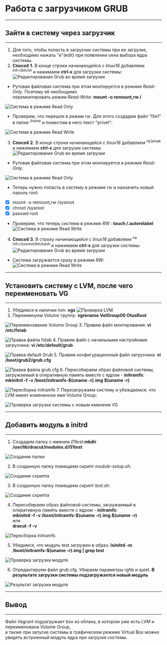 # **Работа с загрузчиком GRUB**
___________________________________________
## **Зайти в систему через загрузчик**
___________________________________________
1. Для того, чтобы попасть в загрузчик системы при ее загрузке, необходимо нажать "e"(edit) при появлении окна выбора ядра системы.
2. **Способ 1.** В конце строки начинающейся с *linux16* добавляем <sup> init=/bin/sh </sup> и нажимаем **сtrl-x** для
загрузки системы:
![Редактирование Grub во время загрузки](images/way1.png)

- Рутовая файловая система при этом монтируется в режиме *Read-Only*. Поэтому её необходимо <br> перемонтировать режим *Read-Write*:
**mount -o remount,rw /**

![Система в режиме Read Only](images/way1_ro.png)

- Проверим, что перешли в режим *rw*. Для этого создадим файл "file1" в папке <sup>/home</sup> и поместим в него текст "privet": 

![Система в режиме Read Write](images/way1_mount_rw.png)
 
3. **Способ 2.** В конце строки начинающейся с *linux16* добавляем <sup> rd.break </sup> и нажимаем **сtrl-x** для
загрузки системы:
![Редактирование Grub во время загрузки](images/way2_grub.png)

- Рутовая файловая система при этом монтируется в режиме *Read-Only*.

![Система в режиме Read Only](images/way2_rw.png)
- Теперь нужно попасть в систему в режиме *rw* и назначить новый пароль root:
- [x]	mount -o remount,rw /sysroot
- [x] chroot /sysroot
- [x] passwd root
-	Проверим, что теперь система в режиме *RW* : **touch /.autorelabel**
![Система в режиме Read Write](images/way2_rez.png)

4. **Способ 3.** В строку начинающейся с *linux16* добавляем <sup> rw init=/sysroot/bin/bash </sup> и нажимаем **сtrl-x** для
загрузки системы:
![Редактирование Grub во время загрузки](images/way3_grub.png)
- Система загружается сразу в режиме *RW*:
![Система в режиме Read Write](images/way3_check.png)
_____________________________________________________________________
## **Установить систему с LVM, после чего переименовать VG**
_____________________________________________________________________
1. Убедимся в наличии *lvm*: **vgs**
![Проверка LVM](images/lvm_check.png)
2. Переименуем *Volume* группу: **vgrename VolGroup00 OtusRoot**

![Переименование Volume Group](images/lvm_renameVG.png)
3. Правим файл монтирования: **vi /etc/fstab**

![Правка файла fstab](images/lvm_edit_fstab.png)
4. Правим файл с начальными настройками загрузчика: **vi /etc/default/grub**

![Правка default Grub](images/lvm_editGrub.png)
5. Правим конфигурационный файл загрузчика: **vi /boot/grub2/grub.cfg**

![Правка файла grub.cfg](images/lvm_edit_Grub2.png)
6. Пересобираем образ файловой системы, загружаемый в оперативную память вместе с ядром - **initramfs**:<br>
**mkinitrd -f -v /boot/initramfs-$(uname -r).img $(uname -r)**

![Пересборка initramfs](images/lvm_edit_Grub2.png)
7. Перезагружаем систему и убеждаемся, что LVM имеет измененное имя Volume Group:

![Проверка загрузки системы с новым имененм VG](images/lvm_checkWork.png) 
______________________________________________
## **Добавить модуль в initrd**
______________________________________________
1. Создадим папку с именем *01test*:**mkdir /usr/lib/dracut/modules.d/01test**

![Создание папки](images/module_dir.png)

2. В созданную папку помещаем скрипт *module-setup.sh*:

![Создание скрипта](images/module_sh.png)

3.  В созданную папку помещаем скрипт *test.sh*:

![Создание скрипта](images/module_test_sh.png)

4.  Пересобираем образ файловой системы, загружаемый в оперативную память вместе с ядром - **initramfs**:<br>
**mkinitrd -f -v /boot/initramfs-$(uname -r).img $(uname -r)**<br>
или<br>
**dracut -f -v**

![Пересборка initramfs](images/module_initramfs.png)

5. Убедимся, что модуль test загружен в образ: **lsinitrd -m /boot/initramfs-$(uname -r).img | grep test**

![Проверка загрузки модуля](images/module_check.png)

6. Отредактируем файл grub.cfg. Убираем параметры rghb и quiet.
**В результате загрузки системы подзагружается новый модуль**

![Результат загрузки модуля](images/module_rez.png)

____________________________________________
## **Вывод**
_____________________________________________
Файл Vagrant подзагружает box из облака, в котором уже есть LVM и переименована Volume Group, <br>
а также при запуске системы в графическом режиме Virtual Box можно увидеть встроенный модуль ядра при загрузке системы.


